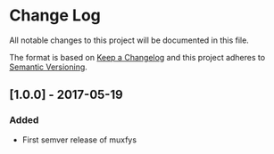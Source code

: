 # Change Log
All notable changes to this project will be documented in this file.

The format is based on [Keep a Changelog](http://keepachangelog.com/) and this
project adheres to [Semantic Versioning](http://semver.org/).


## [1.0.0] - 2017-05-19
### Added
- First semver release of muxfys
